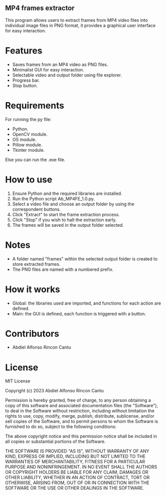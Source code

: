 ## MP4 frames extractor ##  
This program allows users to extract frames from MP4 video files into individual image files in PNG format, it provides a graphical user interface for easy interaction.

# Features #  
- Saves frames from an MP4 video as PNG files.  
- Minimalist GUI for easy interaction.  
- Selectable video and output folder using file explorer.  
- Progress bar.  
- Stop button.  
  
# Requirements #  
For running the py file:
- Python.  
- OpenCV module.  
- OS module.  
- Pillow module.  
- Tkinter module.
  
Else you can run the .exe file.

# How to use #
1. Ensure Python and the required libraries are installed.
2. Run the Python script Ab_MP4FE_1.0.py.
3. Select a video file and choose an output folder by using the correspondent buttons.
4. Click "Extract" to start the frame extraction process.
5. Click "Stop" if you wish to halt the extraction early.
6. The frames will be saved in the output folder selected.

# Notes #
- A folder named "frames" within the selected output folder is created to store extracted frames.
- The PNG files are named with a numbered prefix.

# How it works #
- Global: the libraries used are imported, and functions for each action are defined.
- Main: the GUI is defined, each function is triggered with a button.

# Contributors #
- Abdiel Alfonso Rincon Cantu

# License #
MIT License

Copyright (c) 2023 Abdiel Alfonso Rincon Cantu

Permission is hereby granted, free of charge, to any person obtaining a copy of this software and associated documentation files (the "Software"), to deal in the Software without restriction, including without limitation the rights to use, copy, modify, merge, publish, distribute, sublicense, and/or sell copies of the Software, and to permit persons to whom the Software is furnished to do so, subject to the following conditions:

The above copyright notice and this permission notice shall be included in all copies or substantial portions of the Software.

THE SOFTWARE IS PROVIDED "AS IS", WITHOUT WARRANTY OF ANY KIND, EXPRESS OR IMPLIED, INCLUDING BUT NOT LIMITED TO THE WARRANTIES OF MERCHANTABILITY, FITNESS FOR A PARTICULAR PURPOSE AND NONINFRINGEMENT. IN NO EVENT SHALL THE AUTHORS OR COPYRIGHT HOLDERS BE LIABLE FOR ANY CLAIM, DAMAGES OR OTHER LIABILITY, WHETHER IN AN ACTION OF CONTRACT, TORT OR OTHERWISE, ARISING FROM, OUT OF OR IN CONNECTION WITH THE SOFTWARE OR THE USE OR OTHER DEALINGS IN THE SOFTWARE.

